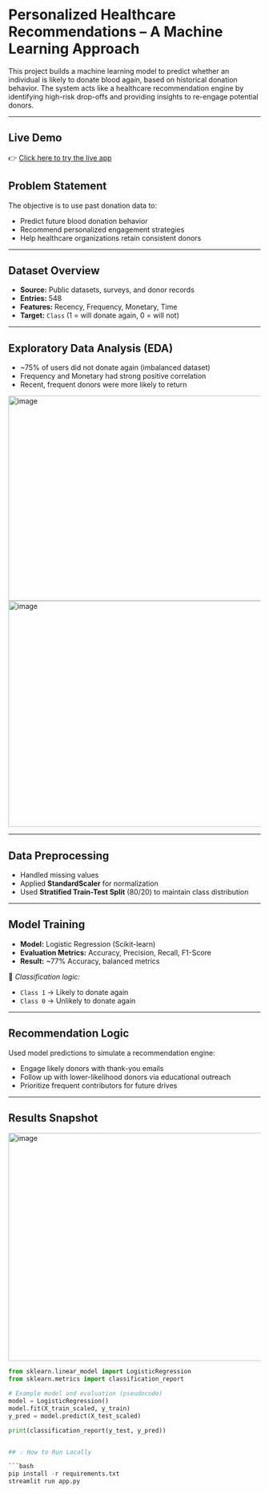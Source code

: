 # Personalized Healthcare Recommendations – A Machine Learning Approach

This project builds a machine learning model to predict whether an individual is likely to donate blood again, based on historical donation behavior. The system acts like a healthcare recommendation engine by identifying high-risk drop-offs and providing insights to re-engage potential donors.

---
## Live Demo

👉 [Click here to try the live app](https://personalized-healthcare-ml-asu5dt8necs7eewqjuuxpk.streamlit.app/)


## Problem Statement

The objective is to use past donation data to:
- Predict future blood donation behavior
- Recommend personalized engagement strategies
- Help healthcare organizations retain consistent donors

---

## Dataset Overview

- **Source:** Public datasets, surveys, and donor records
- **Entries:** 548
- **Features:** Recency, Frequency, Monetary, Time
- **Target:** `Class` (1 = will donate again, 0 = will not)

---

## Exploratory Data Analysis (EDA)

- ~75% of users did not donate again (imbalanced dataset)
- Frequency and Monetary had strong positive correlation
- Recent, frequent donors were more likely to return
<img width="814" height="409" alt="image" src="https://github.com/user-attachments/assets/1852c38e-0d71-4566-9f9a-20ff04ea3a16" />

<img width="633" height="451" alt="image" src="https://github.com/user-attachments/assets/7030484c-d9fa-4c47-87a9-8d925d7d8662" />

---

## Data Preprocessing

- Handled missing values
- Applied **StandardScaler** for normalization
- Used **Stratified Train-Test Split** (80/20) to maintain class distribution

---

## Model Training

- **Model:** Logistic Regression (Scikit-learn)
- **Evaluation Metrics:** Accuracy, Precision, Recall, F1-Score
- **Result:** ~77% Accuracy, balanced metrics

📌 *Classification logic:*
- `Class 1` → Likely to donate again
- `Class 0` → Unlikely to donate again

---

## Recommendation Logic

Used model predictions to simulate a recommendation engine:
- Engage likely donors with thank-you emails
- Follow up with lower-likelihood donors via educational outreach
- Prioritize frequent contributors for future drives

---

## Results Snapshot

<img width="539" height="455" alt="image" src="https://github.com/user-attachments/assets/295acb00-9b36-46c1-ab39-a740a9b74d93" />


```python
from sklearn.linear_model import LogisticRegression
from sklearn.metrics import classification_report

# Example model and evaluation (pseudocode)
model = LogisticRegression()
model.fit(X_train_scaled, y_train)
y_pred = model.predict(X_test_scaled)

print(classification_report(y_test, y_pred))


## 💡 How to Run Locally

```bash
pip install -r requirements.txt
streamlit run app.py
